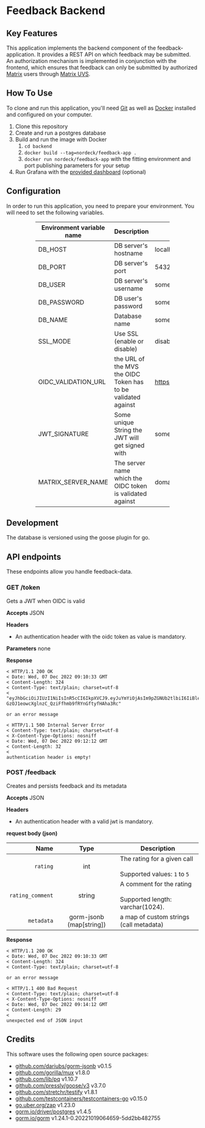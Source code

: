 # Feedback Backend

## Key Features

This application implements the backend component of the feedback-application.
It provides a REST API on which feedback may be submitted.
An authorization mechanism is implemented in conjunction with the frontend, which ensures that feedback can only be
submitted by authorized [Matrix](https://matrix.org) users
through [Matrix UVS](https://github.com/matrix-org/matrix-user-verification-service/).

## How To Use

To clone and run this application, you'll need [Git](https://git-scm.com) as well as [Docker](https://docker.com/)
installed and configured on your computer.

1. Clone this repository
2. Create and run a postgres database
3. Build and run the image with Docker
    1. `cd backend`
    2. `docker build --tag=nordeck/feedback-app .`
    3. `docker run nordeck/feedback-app` with the fitting environment and port publishing parameters for your setup
4. Run Grafana with the [provided dashboard](../grafana) (optional)

## Configuration

In order to run this application, you need to prepare your environment.
You will need to set the following variables.

<div style="margin-left: auto;
            margin-right: auto;
            width: 70%">

| Environment variable name | Description                                                   | Example                      |
|---------------------------|---------------------------------------------------------------|------------------------------|
| DB_HOST                   | DB server's hostname                                          | localhost                    |
| DB_PORT                   | DB server's port                                              | 5432                         |
| DB_USER                   | DB server's username                                          | someUser                     |
| DB_PASSWORD               | DB user's password                                            | somePassphrase               |
| DB_NAME                   | Database name                                                 | someDatabase                 |
| SSL_MODE                  | Use SSL (enable or disable)                                   | disable                      |
| OIDC_VALIDATION_URL       | the URL of the MVS the OIDC Token has to be validated against | https://some.url/verify/user |
| JWT_SIGNATURE             | Some unique String the JWT will get signed with               | someArbitraryString          |
| MATRIX_SERVER_NAME        | The server name which the OIDC token is validated against     | domain.tld                   |

</div>

## Development

The database is versioned using the goose plugin for go.

## API endpoints

These endpoints allow you handle feedback-data.

### GET /token

Gets a JWT when OIDC is valid

**Accepts**
JSON

**Headers**

* An authentication header with the oidc token as value is mandatory.

**Parameters**
none

**Response**

```
< HTTP/1.1 200 OK
< Date: Wed, 07 Dec 2022 09:10:33 GMT
< Content-Length: 324
< Content-Type: text/plain; charset=utf-8
< 
"eyJhbGciOiJIUzI1NiIsInR5cCI6IkpXVCJ9.eyJuYmYiOjAsIm9pZGNUb2tlbiI6IiBleUpoYkdjaU9pSklVekkxTmlJc0luUjVjQ0k2SWtwWFZDSjkuZXlKemRXSWlPaUl4TWpNME5UWTNPRGt3SWl3aWJtRnRaU0k2SWtwdmFHNGdSRzlsSWl3aWFXRjBJam94TlRFMk1qTTVNREl5ZlEuU2ZsS3h3UkpTTWVLS0YyUVQ0ZndwTWVKZjM2UE9rNnlKVl9hZFFzc3c1YyJ9.d-GzOJ1eowcXglnzC_QziFfhmb9fRYnGftyfHAha3Rc"

or an error message

< HTTP/1.1 500 Internal Server Error
< Content-Type: text/plain; charset=utf-8
< X-Content-Type-Options: nosniff
< Date: Wed, 07 Dec 2022 09:12:12 GMT
< Content-Length: 32
< 
authentication header is empty!

```

### POST /feedback

Creates and persists feedback and its metadata

**Accepts**
JSON

**Headers**

* An authentication header with a valid jwt is mandatory.

**request body (json)**

|             Name |           Type           | Description                                                          |
|-----------------:|:------------------------:|----------------------------------------------------------------------|
|         `rating` |           int            | The rating for a given call <br/><br/> Supported values: `1` to `5`  |
| `rating_comment` |          string          | A comment for the rating <br/><br/> Supported length: varchar(1024). |
|       `metadata` | gorm-jsonb (map[string]) | a map of custom strings (call metadata)                              |

**Response**

```
< HTTP/1.1 200 OK
< Date: Wed, 07 Dec 2022 09:10:33 GMT
< Content-Length: 324
< Content-Type: text/plain; charset=utf-8

or an error message

< HTTP/1.1 400 Bad Request
< Content-Type: text/plain; charset=utf-8
< X-Content-Type-Options: nosniff
< Date: Wed, 07 Dec 2022 09:14:12 GMT
< Content-Length: 29
< 
unexpected end of JSON input

```

## Credits

This software uses the following open source packages:

- [github.com/dariubs/gorm-jsonb](https://github.com/dariubs/gorm-jsonb) v0.1.5
- [github.com/gorilla/mux](https://github.com/gorilla/mux) v1.8.0
- [github.com/lib/pq](https://github.com/lib/pq) v1.10.7
- [github.com/pressly/goose/v3](https://github.com/pressly/goose/v3) v3.7.0
- [github.com/stretchr/testify](https://github.com/stretchr/testify) v1.8.1
- [github.com/testcontainers/testcontainers-go](https://github.com/estcontainers/testcontainers-go) v0.15.0
- [go.uber.org/zap](https://pkg.go.dev/go.uber.org/zap) v1.23.0
- [gorm.io/driver/postgres](https://pkg.go.dev/gorm.io/driver/postgres) v1.4.5
- [gorm.io/gorm](https://pkg.go.dev/gorm.io/gorm) v1.24.1-0.20221019064659-5dd2bb482755
